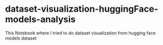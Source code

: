 # dataset-visualization-huggingFace-models-analysis
This Notebook where I tried to do dataset visualization from hugging face models dataset
